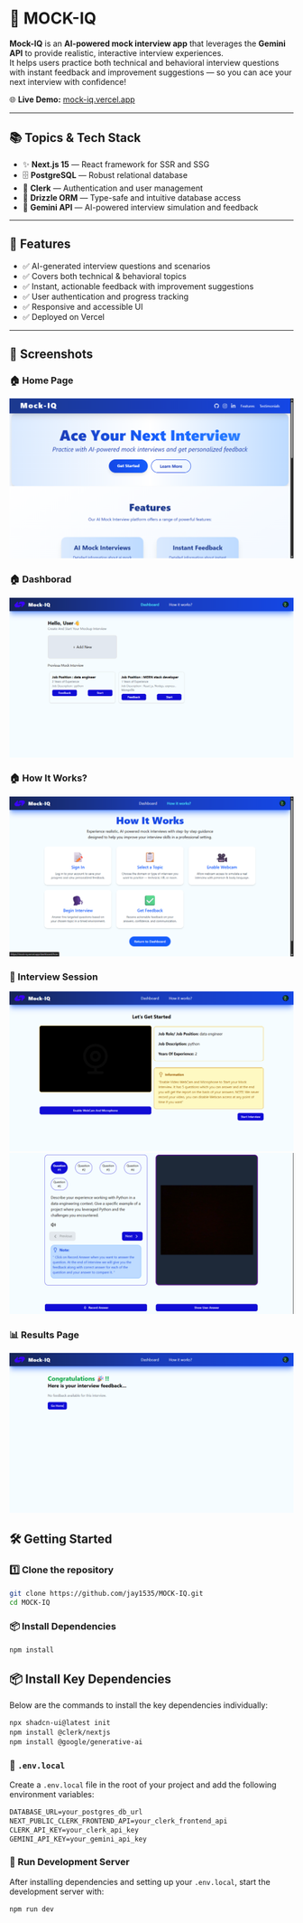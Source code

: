 # 🎯 MOCK-IQ

**Mock-IQ** is an **AI-powered mock interview app** that leverages the **Gemini API** to provide realistic, interactive interview experiences.  
It helps users practice both technical and behavioral interview questions with instant feedback and improvement suggestions — so you can ace your next interview with confidence!

🌐 **Live Demo:** [mock-iq.vercel.app](https://mock-iq.vercel.app)

---

## 📚 Topics & Tech Stack

- ✨ **Next.js 15** — React framework for SSR and SSG
- 🗄️ **PostgreSQL** — Robust relational database
- 🔑 **Clerk** — Authentication and user management
- 🌿 **Drizzle ORM** — Type-safe and intuitive database access
- 🤖 **Gemini API** — AI-powered interview simulation and feedback

---

## 🚀 Features

- ✅ AI-generated interview questions and scenarios  
- ✅ Covers both technical & behavioral topics  
- ✅ Instant, actionable feedback with improvement suggestions  
- ✅ User authentication and progress tracking  
- ✅ Responsive and accessible UI  
- ✅ Deployed on Vercel

---

## 📸 Screenshots

### 🏠 Home Page
![Landing Page](./mock-iq/public/LandingPage.png)

### 🏠 Dashborad
![Dashboard Page](./mock-iq/public/Dashboard.png)

### 🏠 How It Works?
![How It Works](./mock-iq/public/HowItWorks.png)

### 🎤 Interview Session
![Interview Session](./mock-iq/public/Interview.png)
![Interview Session](./mock-iq/public/Session.png)

### 📊 Results Page
![Feedback](./mock-iq/public/FeedBack.png)


## 🛠️ Getting Started

### 1️⃣ Clone the repository
```bash
git clone https://github.com/jay1535/MOCK-IQ.git
cd MOCK-IQ
```

### 📦 Install Dependencies

```bash
npm install

```
## 📦 Install Key Dependencies

Below are the commands to install the key dependencies individually:
```bash
npx shadcn-ui@latest init
npm install @clerk/nextjs
npm install @google/generative-ai
```

### 📄 `.env.local`

Create a `.env.local` file in the root of your project and add the following environment variables:

```env
DATABASE_URL=your_postgres_db_url
NEXT_PUBLIC_CLERK_FRONTEND_API=your_clerk_frontend_api
CLERK_API_KEY=your_clerk_api_key
GEMINI_API_KEY=your_gemini_api_key
```

### 🚀 Run Development Server

After installing dependencies and setting up your `.env.local`, start the development server with:

```bash
npm run dev
```




